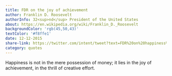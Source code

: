 ```yaml
---
title: FDR on the joy of achievement
author: Franklin D. Roosevelt
authorInfo: 32<sup>nd</sup> President of the United States
about: https://en.wikipedia.org/wiki/Franklin_D._Roosevelt
backgroundColor: 'rgb(45,50,43)'
textColor: '#f8ffe1'
date: 12-12-2015
share-link: https://twitter.com/intent/tweet?text=FDR%20on%20happiness%20pic.twitter.com/P66tyku5VM
category: quotes
---
```


Happiness is not in the mere possession of money; it lies in the joy of achievement, in&nbsp;the&nbsp;thrill of&nbsp;creative&nbsp;effort.